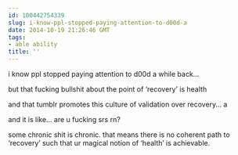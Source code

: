 ```yaml
---
id: 100442754339
slug: i-know-ppl-stopped-paying-attention-to-d00d-a
date: 2014-10-19 21:26:46 GMT
tags:
- able ability
title: ''
---
```

<p>i know ppl stopped paying attention to d00d a while back&#8230;</p>

<p>but that fucking bullshit about the point of &#8216;recovery&#8217; is health</p>

<p>and that tumblr promotes this culture of validation over recovery&#8230;
a</p>

<p>and it is like&#8230; are u fucking srs rn?</p>

<p>some chronic shit is chronic. that means there is no coherent path to &#8216;recovery&#8217; such that ur magical notion of &#8216;health&#8217; is achievable.</p>